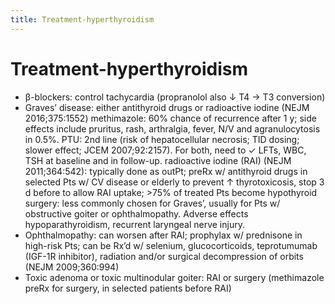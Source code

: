 ```yaml
---
title: Treatment-hyperthyroidism
---
```

# Treatment-hyperthyroidism

* β-blockers: control tachycardia (propranolol also ↓ T4 → T3 conversion)
* Graves’ disease: either antithyroid drugs or radioactive iodine (NEJM 2016;375:1552)
methimazole: 60% chance of recurrence after 1 y; side effects include pruritus, rash, arthralgia, fever, N/V and agranulocytosis in 0.5%. PTU: 2nd line (risk of hepatocellular necrosis; TID dosing; slower effect; JCEM 2007;92:2157). For both, need to ✓ LFTs, WBC, TSH at baseline and in follow-up.
radioactive iodine (RAI) (NEJM 2011;364:542): typically done as outPt; preRx w/ antithyroid drugs in selected Pts w/ CV disease or elderly to prevent ↑ thyrotoxicosis, stop 3 d before to allow RAI uptake; >75% of treated Pts become hypothyroid
surgery: less commonly chosen for Graves’, usually for Pts w/ obstructive goiter or ophthalmopathy. Adverse effects hypoparathyroidism, recurrent laryngeal nerve injury.
* Ophthalmopathy: can worsen after RAI; prophylax w/ prednisone in high-risk Pts; can be Rx’d w/ selenium, glucocorticoids, teprotumumab (IGF-1R inhibitor), radiation and/or surgical decompression of orbits (NEJM 2009;360:994)
* Toxic adenoma or toxic multinodular goiter: RAI or surgery (methimazole preRx for surgery, in selected patients before RAI)
